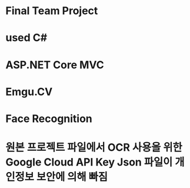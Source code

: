 # Final Team Project
# used C#
# ASP.NET Core MVC
# Emgu.CV
# Face Recognition
# 원본 프로젝트 파일에서 OCR 사용을 위한 Google Cloud API Key Json 파일이 개인정보 보안에 의해 빠짐 
